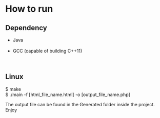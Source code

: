 # How to run

## Dependency
<ul>
<li>Java</li><br>
<li>GCC (capable of building C++11)<br>
</ul>
<br>

## Linux
$ make<br>
$ ./main -f [html_file_name.html] -o [output_file_name.php]<br>

The output file can be found in the Generated folder inside the project. <br>
Enjoy
